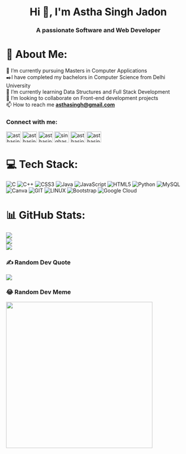 <h1 align="center">Hi 👋, I'm Astha Singh Jadon</h1>
<h3 align="center">A passionate Software and Web Developer</h3>

# 💫 About Me:
🔭 I’m currently pursuing Masters in Computer Applications <br>✒️I have completed my bachelors in Computer Science from Delhi University<br>🌱 I’m currently learning Data Structures and Full Stack Development<br>👯 I’m looking to collaborate on Front-end development projects <br>📫 How to reach me **asthasingh@gmail.com**

<h3 align="left">Connect with me:</h3>
<p align="left">
<a href="https://linkedin.com/in/asthasingh222" target="blank"><img align="center" src="https://raw.githubusercontent.com/rahuldkjain/github-profile-readme-generator/master/src/images/icons/Social/linked-in-alt.svg" alt="asthasingh222" height="30" width="40" /></a>
<a href="https://www.codechef.com/users/asthasingh123" target="blank"><img align="center" src="https://cdn.jsdelivr.net/npm/simple-icons@3.1.0/icons/codechef.svg" alt="asthasingh123" height="30" width="40" /></a>
<a href="https://www.hackerrank.com/asthasinghaku" target="blank"><img align="center" src="https://raw.githubusercontent.com/rahuldkjain/github-profile-readme-generator/master/src/images/icons/Social/hackerrank.svg" alt="asthasinghaku" height="30" width="40" /></a>
<a href="https://codeforces.com/profile/singhastha" target="blank"><img align="center" src="https://raw.githubusercontent.com/rahuldkjain/github-profile-readme-generator/master/src/images/icons/Social/codeforces.svg" alt="singhastha" height="30" width="40" /></a>
<a href="https://www.leetcode.com/asthasinghaku" target="blank"><img align="center" src="https://raw.githubusercontent.com/rahuldkjain/github-profile-readme-generator/master/src/images/icons/Social/leet-code.svg" alt="asthasinghaku" height="30" width="40" /></a>
<a href="https://auth.geeksforgeeks.org/user/asthasinghaku" target="blank"><img align="center" src="https://raw.githubusercontent.com/rahuldkjain/github-profile-readme-generator/master/src/images/icons/Social/geeks-for-geeks.svg" alt="asthasinghaku" height="30" width="40" /></a>
</p>


# 💻 Tech Stack:
![C](https://img.shields.io/badge/c-%2300599C.svg?style=for-the-badge&logo=c&logoColor=white) ![C++](https://img.shields.io/badge/c++-%2300599C.svg?style=for-the-badge&logo=c%2B%2B&logoColor=white) ![CSS3](https://img.shields.io/badge/css3-%231572B6.svg?style=for-the-badge&logo=css3&logoColor=white) ![Java](https://img.shields.io/badge/java-%23ED8B00.svg?style=for-the-badge&logo=openjdk&logoColor=white) ![JavaScript](https://img.shields.io/badge/javascript-%23323330.svg?style=for-the-badge&logo=javascript&logoColor=%23F7DF1E) ![HTML5](https://img.shields.io/badge/html5-%23E34F26.svg?style=for-the-badge&logo=html5&logoColor=white) ![Python](https://img.shields.io/badge/python-3670A0?style=for-the-badge&logo=python&logoColor=ffdd54) ![MySQL](https://img.shields.io/badge/mysql-%2300000f.svg?style=for-the-badge&logo=mysql&logoColor=white) ![Canva](https://img.shields.io/badge/Canva-%2300C4CC.svg?style=for-the-badge&logo=Canva&logoColor=white) ![GIT](https://img.shields.io/badge/Git-fc6d26?style=for-the-badge&logo=git&logoColor=white) ![LINUX](https://img.shields.io/badge/Linux-FCC624?style=for-the-badge&logo=linux&logoColor=black) ![Bootstrap](https://img.shields.io/badge/bootstrap-%238511FA.svg?style=for-the-badge&logo=bootstrap&logoColor=white) ![Google Cloud](https://img.shields.io/badge/GoogleCloud-%234285F4.svg?style=for-the-badge&logo=google-cloud&logoColor=white)
# 📊 GitHub Stats:
![](https://github-readme-stats.vercel.app/api?username=Asthasingh222&theme=chartreuse-dark&hide_border=false&include_all_commits=true&count_private=false)<br/>
![](https://github-readme-streak-stats.herokuapp.com/?user=Asthasingh222&theme=chartreuse-dark&hide_border=false)<br/>
![](https://github-readme-stats.vercel.app/api/top-langs/?username=Asthasingh222&theme=chartreuse-dark&hide_border=false&include_all_commits=true&count_private=false&layout=compact)


### ✍️ Random Dev Quote
![](https://quotes-github-readme.vercel.app/api?type=horizontal&theme=tokyonight)

### 😂 Random Dev Meme
<img src='https://randommeme-five.vercel.app/' style="height: 400px;"/>

<!-- Proudly created with GPRM ( https://gprm.itsvg.in ) -->
